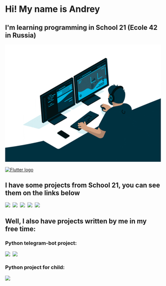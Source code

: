 # Hi! My name is Andrey
## I'm learning programming in School 21 (Ecole 42 in Russia)

<p align="center">
  <img width="860" src="./giphy.gif">
</p>

[<img src="https://img.shields.io/badge/Telegram-17191e?logo=Telegram&logoColor=2986cc&style=plastic&logo=appveyor" alt="Flutter logo" title="Flutter" height="25" />](https://t.me/hbombur)

## I have some projects from School 21, you can see them on the links below

[<img src="https://img.shields.io/badge/42%2Fc-lib__ft-green" />](https://github.com/hbombur/my_libft)&nbsp;
[<img src="https://img.shields.io/badge/42%2FC-get__next__line-green" />](https://github.com/hbombur/get_next_line)&nbsp;
[<img src="https://img.shields.io/badge/42%2FC-ft__printf-green" />](https://github.com/hbombur/ft_printf)&nbsp;
[<img src="https://img.shields.io/badge/42%2FC-pipex-green" />](https://github.com/hbombur/pipex)&nbsp;
[<img src="https://img.shields.io/badge/42%2FC-FDF-green" />](https://github.com/hbombur/FDF)&nbsp;

## Well, I also have projects written by me in my free time:
### Python telegram-bot project:

[<img src="https://img.shields.io/badge/Py-Peter__bot-darkblue" />](https://github.com/hbombur/pyotr-bot)&nbsp;
[<img src="https://img.shields.io/badge/Py-Church__Schedule-lightblue" />](https://github.com/hbombur/church_shedule)&nbsp;

### Python project for child:

[<img src="https://img.shields.io/badge/Py-Timer%202.0-darkgreen" />](https://github.com/hbombur/timer2_0)&nbsp;
